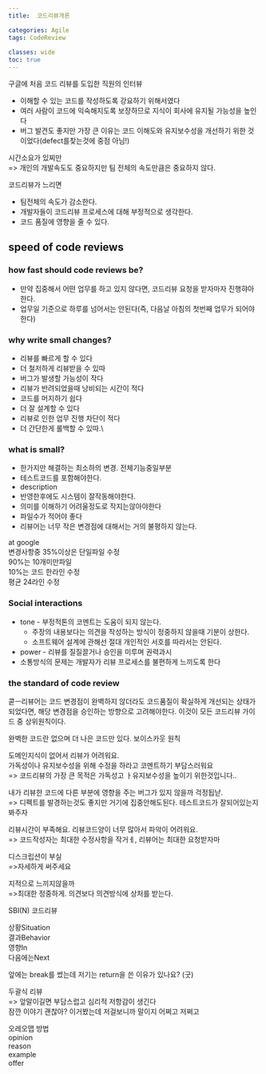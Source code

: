 ```yaml
---
title:  코드리뷰개론

categories: Agile 
tags: CodeReview
 
classes: wide
toc: true
---
```


  
구글에 처음 코드 리뷰를 도입한 직원의 인터뷰  
- 이해할 수 있는 코드를 작성하도록 강요하기 위해서였다  
- 여러 사람이 코드에 익숙해지도록 보장하므로 지식이 회사에 유지될 가능성을 높인다  
- 버그 발견도 좋지만 가장 큰 이유는 코드 이해도와 유지보수성을 개선하기 위한 것이었다(defect를찾는것에 중점 아님!)  
  
시간소요가 있찌만  
=> 개인의 개발속도도 중요하지만 팀 전체의 속도만큼은 중요하지 않다.  
  
코드리뷰가 느리면  
  
- 팀전체의 속도가 감소한다.  
- 개발자들이 코드리뷰 프로세스에 대해 부정적으로 생각한다.  
- 코드 품질에 영향을 줄 수 있다.  
  
## speed of code reviews  
   
### how fast should code reviews be?  
- 만약 집중해서 어떤 업무를 하고 있지 않다면, 코드리뷰 요청을 받자마자 진행햐아 한다.  
- 업무일 기준으로 하루를 넘어서는 안된다(즉, 다음날 아침의 첫번째 업무가 되어야 한다)  
  
### why write small changes?  
- 리뷰를 빠르게 할 수 있다  
- 더 철저하게 리뷰받을 수 있따  
- 버그가 발생할 가능성이 작다  
- 리뷰가 반려되었을때 낭비되는 시간이 적다  
- 코드를 머지하기 쉽다  
- 더 잘 설계할 수 있다  
- 리뷰로 인한 업무 진행 차단이 적다  
- 더 간단한게 롤백할 수 있따.\  
  
### what is small?  
- 한가지만 해결하는 최소하의 변경. 전체기능중일부분  
- 테스트코드를 포함해야한다.  
- description  
- 반영한후에도 시스템이 잘작동해야한다.  
- 의미를 이해하기 어려울정도로 작지는않아야한다  
- 파일수가 적어야 좋다  
- 리뷰어는 너무 작은 변경점에 대해서는 거의 불평하지 않는다.  
  
at google  
변경사항중 35%이상은 단일파일 수정  
90%는 10개미만파일  
10%는 코드 한라인 수정  
평균 24라인 수정  
  
  
### Social interactions  
- tone - 부정적톤의 코멘트는 도움이 되지 않는다.  
	- 주장의 내용보다는 의견을 작성하는 방식이 정중하지 않을때 기분이 상한다.  
	- 소프트웨어 설계에 관해선 절대 개인적인 서호를 따라서는 안된다.  
- power - 리뷰를 질질끌거나 승인을 미루며 권력과시  
- 소통방식의 문제는 개발자가 리뷰 프로세스를 불편하게 느끼도록 한다  
  
  
### the standard of code review  
  
콛ㅡ리뷰어는 코드 변경점이 완벽하지 않더라도 코드품질이 확실하게 개선되는 상태가 되었다면, 해당 변경점을 승인하는 방향으로 고려해야한다. 이것이 모든 코드리뷰 가이드 중 상위원칙이다.  
  
완벽한 코드란 없으며 더 나은 코드만 있다. 보이스카웃 원칙  
  
  
도메인지식이 없어서 리뷰가 어려워요.  
가독성이나 유지보수성을 위해 수정을 하라고 코멘트하기 부담스러워요  
=> 코드리뷰의 가장 큰 목적은 가독성고 ㅏ유지보수성을 높이기 위한것입니다..  
  
내가 리뷰한 코드에 다른 부분에 영향을 주는 버그가 있지 않을까 걱정됩낟.  
=> 디펙트를 발경하는것도 좋지만 거기에 집중안해도된다. 테스트코드가 잘되어있는지 봐주자  
  
리뷰시간이 부족해요. 리뷰코드양이 너무 많아서 파악이 어려워요.  
=> 코드작성자는 최대한 수정사항을 작거ㅔ, 리뷰어는 최대한 요청받자마  
  
디스크립션이 부실  
=>자세하게 써주세요  
  
지적으로 느끼지않을까  
=>최대한 정중하게. 의견보다 의견방식에 상처를 받는다.  
  
  
  
  
SBI(N) 코드리뷰  
  
상황Situation  
결과Behavior  
영향In  
다음에는Next  
  
  
  
  
  
앞에는 break를 썼는데 저기는 return을 쓴 이유가 있나요? (굿)  
  
  
  
두괄식 리뷰  
=> 앞말이길면 부담스럽고 심리적 저항감이 생긴다  
잠깐 이야기 괜찮아? 이거봤는데 저걸보니까 말이지 어쩌고 저쩌고  
  
  
오레오맵 방법  
opinion  
reason  
example  
offer  
